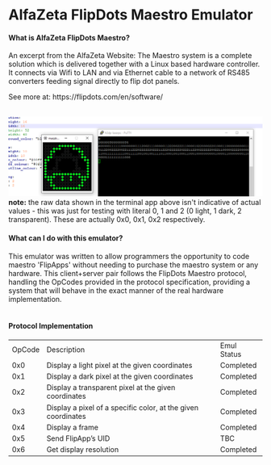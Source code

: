 # AlfaZeta FlipDots Maestro Emulator

#### What is AlfaZeta FlipDots Maestro? 
<p>An excerpt from the AlfaZeta Website: The Maestro system is a complete solution which is delivered together with a Linux based hardware controller. It connects via Wifi to LAN and via Ethernet cable to a network of RS485 converters feeding signal directly to flip dot panels.</p>
See more at: https://flipdots.com/en/software/
<br/><br/>

![Mushroom](Docs/images/mushroom.png)
<b>note:</b>  the raw data shown in the terminal app above isn't indicative of actual values - this was just for testing with literal 0, 1 and 2 (0 light, 1 dark, 2 transparent).  These are actually 0x0, 0x1, 0x2 respectively.

#### What can I do with this emulator?
This emulator was written to allow programmers the opportunity to code maestro 'FlipApps' without needing to purchase the maestro system or any hardware.  This client+server pair follows the FlipDots Maestro protocol, handling the OpCodes provided in the protocol specification, providing a system that will behave in the exact manner of the real hardware implementation.
<br/><br/>

#### Protocol Implementation
<table>
  <tr><td>OpCode</td><td>Description</td><td>Emul Status</td></tr>
  <tr><td>0x0</td><td>Display a light pixel at the given coordinates</td><td>Completed</td></tr>
  <tr><td>0x1</td><td>Display a dark pixel at the given coordinates</td><td>Completed</td></tr>
  <tr><td>0x2</td><td>Display a transparent pixel at the given coordinates</td><td>Completed</td></tr>
  <tr><td>0x3</td><td>Display a pixel of a specific color, at the given coordinates</td><td>Completed</td></tr>
  <tr><td>0x4</td><td>Display a frame</td><td>Completed</td></tr>
  <tr><td>0x5</td><td>Send FlipApp’s UID</td><td>TBC</td></tr>
  <tr><td>0x6</td><td>Get display resolution</td><td>Completed</td></tr>
</table>
